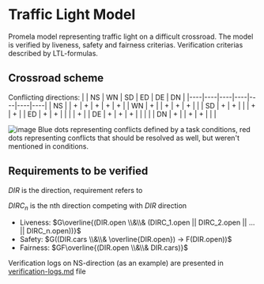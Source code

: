 # Traffic Light Model
Promela model representing traffic light on a difficult crossroad. The model is verified by liveness, safety and fairness criterias. Verification criterias described by LTL-formulas.

## Crossroad scheme
Conflicting directions:
|    | NS | WN | SD | ED | DE | DN |
|----|----|----|----|----|----|----|
| NS |    | +  | +  | +  | +  | +  |
| WN | +  |    | +  | +  | +  |    |
| SD | +  | +  |    |    | +  | +  |
| ED | +  | +  |    |    |    | +  |
| DE | +  | +  | +  |    |    |    |
| DN | +  |    | +  | +  |    |    |

![image](https://github.com/ImSOLty/traffic-light-model/assets/48078801/965eff43-b905-4dec-9c00-c37c4e253690)
Blue dots representing conflicts defined by a task conditions, red dots representing conflicts that should be resolved as well, but weren't mentioned in conditions.

## Requirements to be verified
$DIR$ is the direction, requirement refers to

$DIRC_n$ is the nth direction competing with $DIR$ direction

* Liveness: $G\overline{(DIR.open \\&\\& (DIRC_1.open || DIRC_2.open || ... || DIRC_n.open))}$
* Safety: $G((DIR.cars \\&\\& \overline{DIR.open}) -> F(DIR.open))$
* Fairness: $GF\overline{(DIR.open \\&\\& DIR.cars)}$

Verification logs on NS-direction (as an example) are presented in [verification-logs.md](https://github.com/ImSOLty/traffic-light-model/blob/d737d44221b9f20f413988df15e6f09419498b39/verification-logs.md) file
